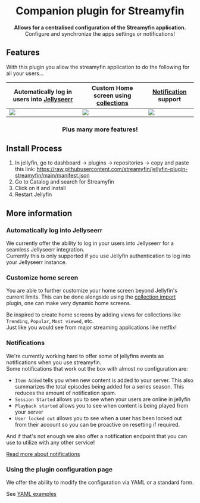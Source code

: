 <div align="center" style="text-align: center;">

<h1>Companion plugin for Streamyfin</h1>

<p>
  <b>Allows for a centralised configuration of the Streamyfin application.</b>
  <br>
  Configure and synchronize the apps settings or notifications!
</p>

</div>


Features
------

With this plugin you allow the streamyfin application to do the following for all your users... 

<table>
  <thead>
    <th>Automatically log in users into <a href="https://github.com/fallenbagel/Jellyseerr">Jellyseerr</a></th>
    <th>Custom Home screen using <a href="https://github.com/lostb1t/jellyfin-plugin-collection-import">collections</a></th>
    <th><a href="./NOTIFICATIONS.md">Notification</a> support</th>
  </thead>
  <tbody>
    <tr>
      <td valign="top"><img src="./assets/Jellyseerr.png"/></td>
      <td valign="top"><img src="./assets/home.jpg"/></td>
      <td valign="top"><img src="./assets/notifications.png"/></td>
    </tr>
  </tbody>
</table>

<h3 align="center">Plus many more features!</h3>


Install Process
------

1. In jellyfin, go to dashboard -> plugins -> repositories -> copy and paste this link: https://raw.githubusercontent.com/streamyfin/jellyfin-plugin-streamyfin/main/manifest.json
2. Go to Catalog and search for Streamyfin
3. Click on it and install
4. Restart Jellyfin


More information
------

### Automatically log into Jellyseerr

We currently offer the ability to log in your users into Jellyseerr for a seamless Jellyseerr integration.<br>
Currently this is only supported if you use Jellyfin authentication to log into your Jellyseerr instance.


### Customize home screen

You are able to further customize your home screen beyond Jellyfin's current limits.
This can be done alongside using the [collection import](https://github.com/lostb1t/jellyfin-plugin-collection-import) plugin, one can make very dynamic home screens.

Be inspired to create home screens by adding views for collections like 
`Trending`, `Popular`, `Most viewed`, etc. <br>
Just like you would see from major streaming applications like netflix!

### Notifications

We're currently working hard to offer some of jellyfins events as notifications when you use streamyfin.<br>
Some notifications that work out the box with almost no configuration are:

- `Item Added` tells you when new content is added to your server. This also summarizes the total episodes being added for a series season. This reduces the amount of notification spam.
- `Session Started` allows you to see when your users are online in jellyfin
- `Playback started` allows you to see when content is being played from your server
- `User locked out` allows you to see when a user has been locked out from their account so you can be proactive on resetting if required.

And if that's not enough we also offer a notification endpoint that you can use to utilize with any other service!

[Read more about notifications](NOTIFICATIONS.md)

### Using the plugin configuration page

We offer the ability to modify the configuration via YAML or a standard form.

See [YAML examples](https://github.com/streamyfin/jellyfin-plugin-streamyfin/tree/main/examples)
